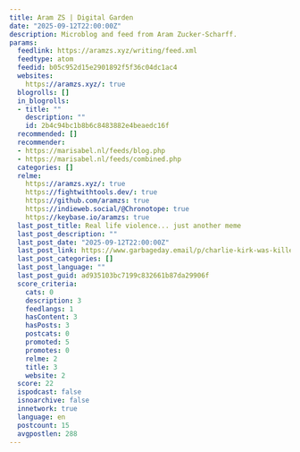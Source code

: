 ```yaml
---
title: Aram ZS | Digital Garden
date: "2025-09-12T22:00:00Z"
description: Microblog and feed from Aram Zucker-Scharff.
params:
  feedlink: https://aramzs.xyz/writing/feed.xml
  feedtype: atom
  feedid: b05c952d15e2901892f5f36c04dc1ac4
  websites:
    https://aramzs.xyz/: true
  blogrolls: []
  in_blogrolls:
  - title: ""
    description: ""
    id: 2b4c94bc1b8b6c8483882e4beaedc16f
  recommended: []
  recommender:
  - https://marisabel.nl/feeds/blog.php
  - https://marisabel.nl/feeds/combined.php
  categories: []
  relme:
    https://aramzs.xyz/: true
    https://fightwithtools.dev/: true
    https://github.com/aramzs: true
    https://indieweb.social/@Chronotope: true
    https://keybase.io/aramzs: true
  last_post_title: Real life violence... just another meme
  last_post_description: ""
  last_post_date: "2025-09-12T22:00:00Z"
  last_post_link: https://www.garbageday.email/p/charlie-kirk-was-killed-by-a-meme
  last_post_categories: []
  last_post_language: ""
  last_post_guid: ad935103bc7199c832661b87da29906f
  score_criteria:
    cats: 0
    description: 3
    feedlangs: 1
    hasContent: 3
    hasPosts: 3
    postcats: 0
    promoted: 5
    promotes: 0
    relme: 2
    title: 3
    website: 2
  score: 22
  ispodcast: false
  isnoarchive: false
  innetwork: true
  language: en
  postcount: 15
  avgpostlen: 288
---
```

